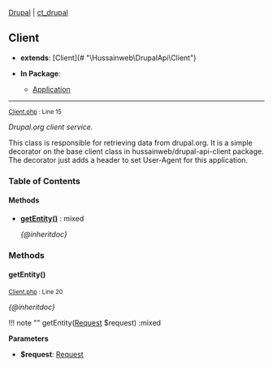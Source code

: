 
[Drupal](../namespaces/drupal.md) | [ct_drupal](../namespaces/drupal-ct-drupal.md)

## Client

- **extends**: [Client](# &quot;\Hussainweb\DrupalApi\Client&quot;)

- **In Package**:
    - [Application](../packages/Application.md)
  


---





<small>[Client.php](../files/web-modules-custom-ct-drupal-src-client.md) : Line 15</small>

*Drupal.org client service.*


This class is responsible for retrieving data from drupal.org. It is a simple
decorator on the base client class in hussainweb/drupal-api-client package.
The decorator just adds a header to set User-Agent for this application.






### Table of Contents










#### Methods
- **[getEntity()](../classes/Drupal-ct-drupal-Client.md#getentity)**
           : mixed

  *{@inheritdoc}*









### Methods

#### getEntity()

<small>[Client.php](../files/web-modules-custom-ct-drupal-src-client.md) : Line 20</small>

*{@inheritdoc}*

!!! note ""
    getEntity([Request](# "\Hussainweb\DrupalApi\Request\Request") $request) :mixed




**Parameters**

- **$request**: [Request](# "\Hussainweb\DrupalApi\Request\Request")
    








